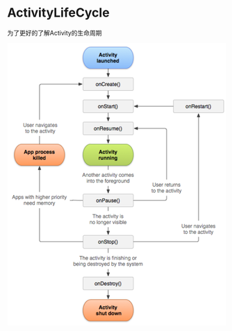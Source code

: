 # ActivityLifeCycle
为了更好的了解Activity的生命周期

![](https://github.com/zhonghangIT/Image/blob/649dfb90a9035682a6e9b12267f886b6bab02231/activity_lifecycle.png?raw=true)
